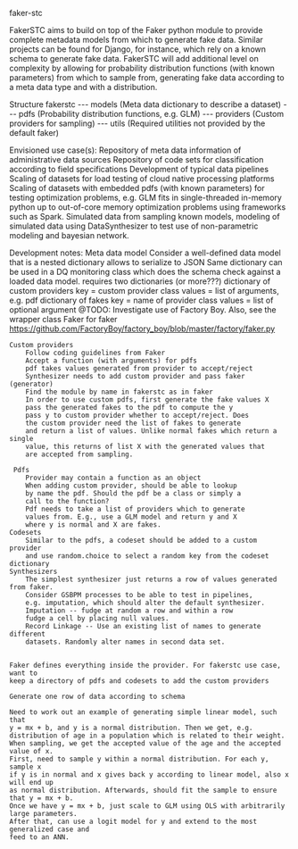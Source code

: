 faker-stc

FakerSTC aims to build on top of the Faker python module
to provide complete metadata models from which to generate fake data.
Similar projects can be found for Django, for instance, which
rely on a known schema to generate fake data.
FakerSTC will add additional level on complexity by allowing for
probability distribution functions (with known parameters) from which to sample
from, generating fake data according to a meta data type and with a distribution.

Structure
fakerstc
--- models (Meta data dictionary to describe a dataset)
--- pdfs (Probability distribution functions, e.g. GLM)
--- providers (Custom providers for sampling)
--- utils (Required utilities not provided by the default faker)

Envisioned use case(s):
    Repository of meta data information of administrative data sources
    Repository of code sets for classification according to field specifications
    Development of typical data pipelines
    Scaling of datasets for load testing of cloud native processing platforms
    Scaling of datasets with embedded pdfs (with known parameters) for testing optimization
    problems, e.g. GLM fits in single-threaded in-memory python up to out-of-core memory
    optimization problems using frameworks such as Spark.
    Simulated data from sampling known models, modeling of simulated data using DataSynthesizer
    to test use of non-parametric modeling and bayesian network.

Development notes:
    Meta data model
        Consider a well-defined data model
        that is a nested dictionary
        allows to serialize to JSON
        Same dictionary can be used in a DQ monitoring
        class which does the schema check against
        a loaded data model.
        requires two dictionaries (or more???)
            dictionary of custom providers
                key = custom provider class
                values = list of arguments, e.g. pdf
            dictionary of fakes
                key = name of provider class
                values = list of optional argument
        @TODO: Investigate use of Factory Boy. Also, see the wrapper class Faker for faker
        https://github.com/FactoryBoy/factory_boy/blob/master/factory/faker.py

    Custom providers
        Follow coding guidelines from Faker
        Accept a function (with arguments) for pdfs
        pdf takes values generated from provider to accept/reject
        Synthesizer needs to add custom provider and pass faker (generator)
        Find the module by name in fakerstc as in faker
        In order to use custom pdfs, first generate the fake values X
        pass the generated fakes to the pdf to compute the y
        pass y to custom provider whether to accept/reject. Does
        the custom provider need the list of fakes to generate
        and return a list of values. Unlike normal fakes which return a single
        value, this returns of list X with the generated values that
        are accepted from sampling.
        
     Pdfs
        Provider may contain a function as an object
        When adding custom provider, should be able to lookup
        by name the pdf. Should the pdf be a class or simply a
        call to the function?
        Pdf needs to take a list of providers which to generate
        values from. E.g., use a GLM model and return y and X
        where y is normal and X are fakes.
    Codesets
        Similar to the pdfs, a codeset should be added to a custom provider
        and use random.choice to select a random key from the codeset dictionary
    Synthesizers
        The simplest synthesizer just returns a row of values generated from faker.
        Consider GSBPM processes to be able to test in pipelines,
        e.g. imputation, which should alter the default synthesizer.
        Imputation -- fudge at random a row and within a row
        fudge a cell by placing null values.
        Record Linkage -- Use an existing list of names to generate different
        datasets. Randomly alter names in second data set.


    Faker defines everything inside the provider. For fakerstc use case, want to
    keep a directory of pdfs and codesets to add the custom providers

    Generate one row of data according to schema
    
    Need to work out an example of generating simple linear model, such that
    y = mx + b, and y is a normal distribution. Then we get, e.g.
    distribution of age in a population which is related to their weight.
    When sampling, we get the accepted value of the age and the accepted value of x.
    First, need to sample y within a normal distribution. For each y, sample x
    if y is in normal and x gives back y according to linear model, also x will end up
    as normal distribution. Afterwards, should fit the sample to ensure that y = mx + b.
    Once we have y = mx + b, just scale to GLM using OLS with arbitrarily large parameters.
    After that, can use a logit model for y and extend to the most generalized case and
    feed to an ANN.
